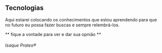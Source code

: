 ## Tecnologias

Aqui estarei colocando os conhecimentos que estou aprendendo para que no futuro eu possa fazer buscas e sempre relembrá-los.

** fique a vontade para ver e dar sua opnião **

###### Isaque Prates®